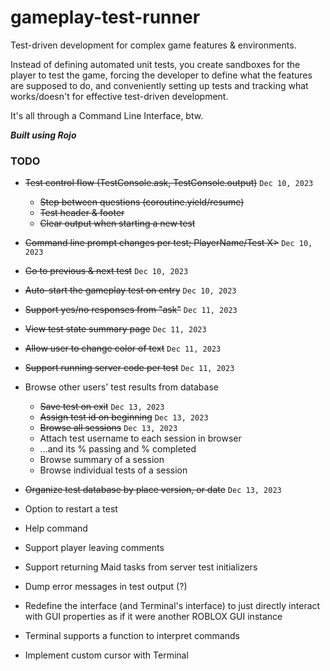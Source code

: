 # gameplay-test-runner
Test-driven development for complex game features & environments. 

Instead of defining automated unit tests, you create sandboxes for the player to test the game, forcing the developer to define what the features are supposed to do, and conveniently setting up tests and tracking what works/doesn't for effective test-driven development.

It's all through a Command Line Interface, btw.

***Built using Rojo***

### TODO
* ~~Test control flow (TestConsole.ask, TestConsole.output)~~ `Dec 10, 2023`
  * ~~Step between questions (coroutine.yield/resume)~~
  * ~~Test header & footer~~
  * ~~Clear output when starting a new test~~
* ~~Command line prompt changes per test; PlayerName/Test X>~~ `Dec 10, 2023`
* ~~Go to previous & next test~~ `Dec 10, 2023`
* ~~Auto-start the gameplay test on entry~~ `Dec 10, 2023`
* ~~Support yes/no responses from "ask"~~ `Dec 11, 2023`
* ~~View test state summary page~~ `Dec 11, 2023`
* ~~Allow user to change color of text~~ `Dec 11, 2023`
* ~~Support running server code per test~~ `Dec 11, 2023`
* Browse other users' test results from database
  * ~~Save test on exit~~ `Dec 13, 2023`
  * ~~Assign test id on beginning~~ `Dec 13, 2023`
  * ~~Browse all sessions~~ `Dec 13, 2023`
  * Attach test username to each session in browser
  * ...and its % passing and % completed
  * Browse summary of a session
  * Browse individual tests of a session
* ~~Organize test database by place version, or date~~ `Dec 13, 2023`
* Option to restart a test
* Help command
* Support player leaving comments
* Support returning Maid tasks from server test initializers
* Dump error messages in test output (?)

* Redefine the interface (and Terminal's interface) to just directly 
  interact with GUI properties as if it were another ROBLOX GUI instance
* Terminal supports a function to interpret commands
* Implement custom cursor with Terminal
